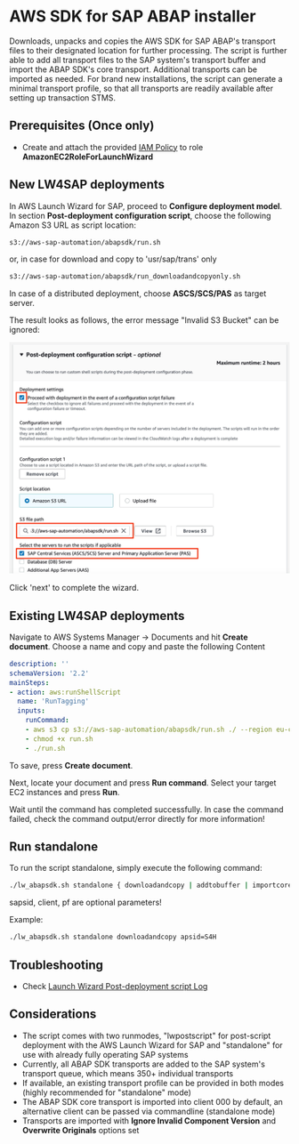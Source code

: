 # AWS SDK for SAP ABAP installer

Downloads, unpacks and copies the AWS SDK for SAP ABAP's transport files to their designated location for further processing.
The script is further able to add all transport files to the SAP system's transport buffer and import the ABAP SDK's core
transport. Additional transports can be imported as needed. For brand new installations, the script can generate a minimal 
transport profile, so that all transports are readily available after setting up transaction STMS. 

## Prerequisites (Once only)

- Create and attach the provided [IAM Policy](iam_policy.json) to role **AmazonEC2RoleForLaunchWizard**

## New LW4SAP deployments

In AWS Launch Wizard for SAP, proceed to **Configure deployment model**. 
In section **Post-deployment configuration script**, choose the following Amazon S3 URL as script location:

```bash
s3://aws-sap-automation/abapsdk/run.sh
```

or, in case for download and copy to 'usr/sap/trans' only

```bash
s3://aws-sap-automation/abapsdk/run_downloadandcopyonly.sh
```

In case of a distributed deployment, choose **ASCS/SCS/PAS** as target server. 

The result looks as follows, the error message "Invalid S3 Bucket" can be ignored:

![image](lw_post_script.jpg)

Click 'next' to complete the wizard.

## Existing LW4SAP deployments

Navigate to AWS Systems Manager → Documents and hit **Create document**. Choose a name and copy and paste the following Content

```yml
description: ''
schemaVersion: '2.2'
mainSteps:
- action: aws:runShellScript
  name: 'RunTagging'
  inputs:
    runCommand:
    - aws s3 cp s3://aws-sap-automation/abapsdk/run.sh ./ --region eu-central-1
    - chmod +x run.sh
    - ./run.sh
```

To save, press **Create document**.  

Next, locate your document and press **Run command**. Select your target EC2 instances and press **Run**.

Wait until the command has completed successfully. In case the command failed, check the command output/error directly for more information!

## Run standalone

To run the script standalone, simply execute the following command:

```bash
./lw_abapsdk.sh standalone { downloadandcopy | addtobuffer | importcore } sapsid=<###> client=<###> pf=/path/to/custom/transport.pfl
```

sapsid, client, pf are optional parameters!

Example:

```bash
./lw_abapsdk.sh standalone downloadandcopy apsid=S4H
```

## Troubleshooting

- Check [Launch Wizard Post-deployment script Log](https://docs.aws.amazon.com/launchwizard/latest/userguide/launch-wizard-sap-troubleshooting.html#launch-wizard-sap-troubleshooting-scripts)

## Considerations

- The script comes with two runmodes, "lwpostscript" for post-script deployment with the AWS Launch Wizard for SAP and "standalone" for use with already fully operating SAP systems
- Currently, all ABAP SDK transports are added to the SAP system's transport queue, which means 350+ individual transports
- If available, an existing transport profile can be provided in both modes (highly recommended for "standalone" mode)
- The ABAP SDK core transport is imported into client 000 by default, an alternative client can be passed via commandline (standalone mode)
- Transports are imported with **Ignore Invalid Component Version** and **Overwrite Originals** options set